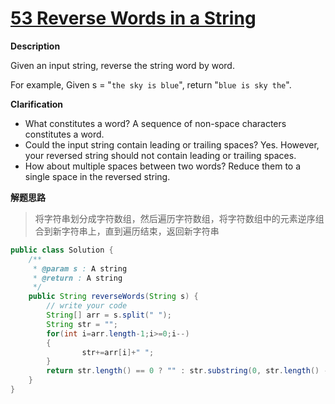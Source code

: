 # [53 Reverse Words in a String](http://www.lintcode.com/en/problem/reverse-words-in-a-string/)

**Description**

Given an input string, reverse the string word by word.

For example,
Given s = "`the sky is blue`",
return "`blue is sky the`".

**Clarification**

- What constitutes a word?
  A sequence of non-space characters constitutes a word.
- Could the input string contain leading or trailing spaces?
  Yes. However, your reversed string should not contain leading or trailing spaces.
- How about multiple spaces between two words?
  Reduce them to a single space in the reversed string.

**解题思路**

> 将字符串划分成字符数组，然后遍历字符数组，将字符数组中的元素逆序组合到新字符串上，直到遍历结束，返回新字符串

```java
public class Solution {
    /**
     * @param s : A string
     * @return : A string
     */
    public String reverseWords(String s) {
        // write your code
        String[] arr = s.split(" ");
        String str = "";
        for(int i=arr.length-1;i>=0;i--)
        {                
                str+=arr[i]+" ";             
        }
        return str.length() == 0 ? "" : str.substring(0, str.length() - 1);
    }
}
```

